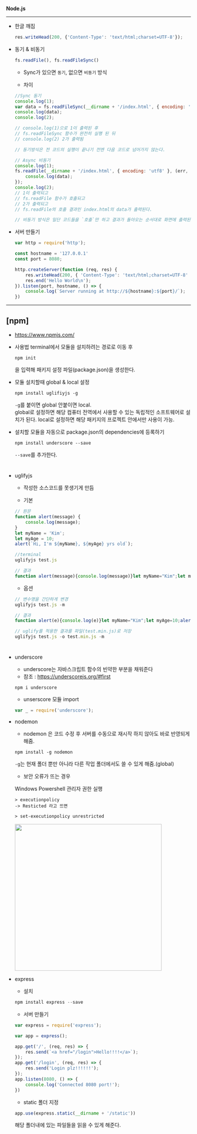 **Node.js**

___

- 한글 깨짐
    ```js
    res.writeHead(200, {'Content-Type': 'text/html;charset=UTF-8'});
    ```

- 동기 & 비동기
    ```js
    fs.readFile(), fs.readFileSync() 
    ```
    - Sync가 있으면 `동기`, 없으면 `비동기` 방식

    - 차이
    ```js
    //Sync 동기
    console.log(1);
    var data = fs.readFileSync(__dirname + '/index.html', { encoding: 'utf8' });
    console.log(data);
    console.log(2);

    // console.log(1)으로 1이 출력된 후  
    // fs.readFileSync 함수가 완전히 실행 된 뒤
    // console.log(2) 2가 출력됨

    // 동기방식은 전 코드의 실행이 끝나기 전엔 다음 코드로 넘어가지 않는다.

    // Async 비동기
    console.log(1);
    fs.readFile(__dirname + '/index.html', { encoding: 'utf8' }, (err, data) => {
        console.log(data);
    });
    console.log(2);
    // 1이 출력되고
    // fs.readFile 함수가 호출되고
    // 2가 출력되고
    // fs.readFile의 호출 결과인 index.html의 data가 출력된다.

    // 비동기 방식은 일단 코드들을 `호출`만 하고 결과가 돌아오는 순서대로 화면에 출력된다.
    ```
    
- 서버 만들기 
    ```js
    var http = require('http');

    const hostname = '127.0.0.1'
    const port = 8080;

    http.createServer(function (req, res) {
        res.writeHead(200, { 'Content-Type': 'text/html;charset=UTF-8' })
        res.end('Hello World\n');
    }).listen(port, hostname, () => {
        console.log(`Server running at http://${hostname}:${port}/`);
    })
    ``` 


___

## **\[npm\]**
- https://www.npmjs.com/

- 사용법
    terminal에서 모듈을 설치하려는 경로로 이동 후 
    ```
    npm init
    ```
    을 입력해 패키지 설정 파일(package.json)을 생성한다.

- 모듈 설치할때 global & local 설정

    ```
    npm install uglifiyjs -g
    ```

    `-g`를 붙이면 global 안붙이면 local.  
    global로 설정하면 해당 컴퓨터 전역에서 사용할 수 있는 독립적인 소프트웨어로 설치가 된다.
    local로 설정하면 해당 패키지의 프로젝트 안에서만 사용이 가능. 

- 설치할 모듈을 자동으로 package.json의 dependencies에 등록하기
    ```
    npm install underscore --save
    ```
    `--save`를 추가한다.
#

- uglifyjs
    - 작성한 소스코드를 못생기게 만듬

    - 기본
    ```js
    // 원문
    function alert(message) {
        console.log(message);
    }
    let myName = 'Kim';
    let myAge = 10;
    alert(`Hi, I'm ${myName}, ${myAge} yrs old`);

    //terminal
    uglifyjs test.js

    // 결과
    function alert(message){console.log(message)}let myName="Kim";let myAge=10;alert(`Hi, I'm ${myName}, ${myAge} yrs old`);
    ```

    - 옵션
    ```js
    // 변수명을 간단하게 변경
    uglifyjs test.js -m

    // 결과
    function alert(e){console.log(e)}let myName="Kim";let myAge=10;alert(`Hi, I'm ${myName}, ${myAge} yrs old`);

    // uglify를 적용한 결과를 파일(test.min.js)로 저장
    uglifyjs test.js -o test.min.js -m 
    ```
    
#

- underscore

    - underscore는 자바스크립트 함수의 빈약한 부분을 채워준다  
    - 참조 : https://underscorejs.org/#first
    ```
    npm i underscore
    ```
    - unserscore 모듈 import
    ```js
    var _ = require('underscore');
    ```

- nodemon
    - nodemon 은 코드 수정 후 서버를 수동으로 재시작 하지 않아도 바로 반영되게 해줌.

    ```
    npm install -g nodemon
    ```
    `-g`는 현재 폴더 뿐만 아니라 다른 작업 폴더에서도 쓸 수 있게 해줌.(global)
    
    - 보안 오류가 뜨는 경우

    Windows Powershell 관리자 권한 실행 
    ```
    > executionpolicy
    -> Resticted 라고 뜨면

    > set-executionpolicy unrestricted
    ```        
   <img src="https://user-images.githubusercontent.com/66513003/125573131-c3664efd-75aa-4a14-b383-70c314d4b559.png" width="400">

- express

    - 설치
    ```js
    npm install express --save
    ```

    - 서버 만들기
    ```js
    var express = require('express');

    var app = express();

    app.get('/', (req, res) => {
        res.send(`<a href="/login">Hello!!!!</a>`);
    });
    app.get('/login', (req, res) => {
        res.send('Login plz!!!!!!');
    });
    app.listen(8080, () => {
        console.log('Connected 8080 port!');
    })
    ```

    - static 폴더 지정
    ```js
    app.use(express.static(__dirname + '/static'))
    ```
    해당 폴더내에 있는 파일들을 읽을 수 있게 해준다.